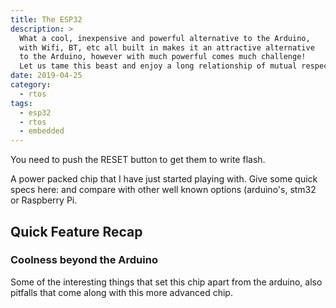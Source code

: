```yaml
---
title: The ESP32
description: >
  What a cool, inexpensive and powerful alternative to the Arduino,
  with Wifi, BT, etc all built in makes it an attractive alternative
  to the Arduino, however with much powerful comes much challenge! 
  Let us tame this beast and enjoy a long relationship of mutual respect.
date: 2019-04-25
category:
  - rtos
tags:
  - esp32
  - rtos
  - embedded
---
```


You need to push the RESET button to get them to write flash.

A power packed chip that I have just started playing with.  Give some quick
specs here: and compare with other well known options (arduino's, stm32 or
Raspberry Pi.

## Quick Feature Recap

### Coolness beyond the Arduino

Some of the interesting things that set this chip apart from the arduino, also
pitfalls that come along with this more advanced chip.
